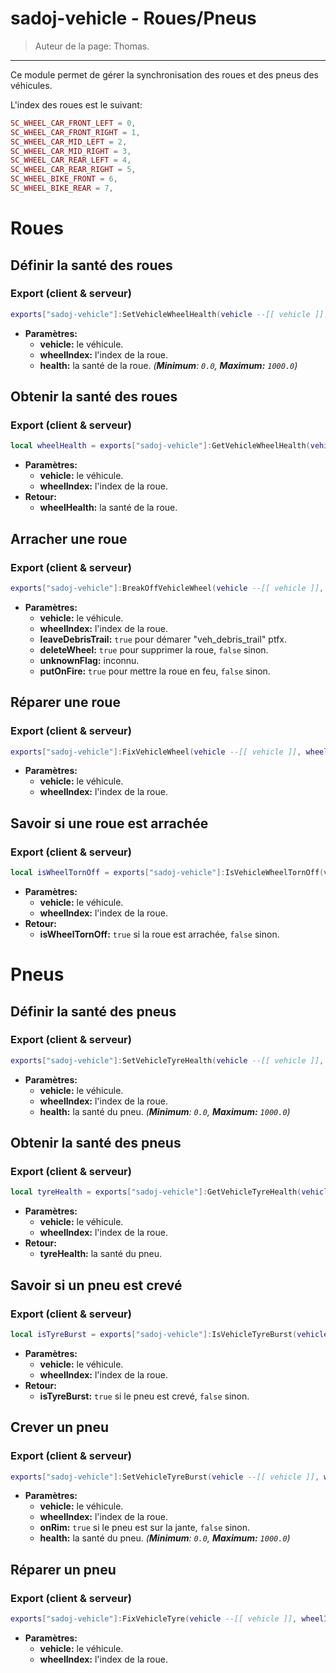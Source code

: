 # sadoj-vehicle - Roues/Pneus

> Auteur de la page: Thomas.

---

Ce module permet de gérer la synchronisation des roues et des pneus des véhicules.

L'index des roues est le suivant:
```lua
SC_WHEEL_CAR_FRONT_LEFT = 0,
SC_WHEEL_CAR_FRONT_RIGHT = 1,
SC_WHEEL_CAR_MID_LEFT = 2,
SC_WHEEL_CAR_MID_RIGHT = 3,
SC_WHEEL_CAR_REAR_LEFT = 4,
SC_WHEEL_CAR_REAR_RIGHT = 5,
SC_WHEEL_BIKE_FRONT = 6,
SC_WHEEL_BIKE_REAR = 7,
```


# Roues

## Définir la santé des roues

<!-- tabs:start -->
### **Export (client & serveur)**
```lua
exports["sadoj-vehicle"]:SetVehicleWheelHealth(vehicle --[[ vehicle ]], wheelIndex --[[ number ]], health --[[ number ]])
```
* **Paramètres:**
  * **vehicle:** le véhicule.
  * **wheelIndex:** l'index de la roue.
  * **health:** la santé de la roue. *(**Minimum**: `0.0`, **Maximum:** `1000.0`)*
<!-- tabs:end -->

## Obtenir la santé des roues

<!-- tabs:start -->
### **Export (client & serveur)**
```lua
local wheelHealth = exports["sadoj-vehicle"]:GetVehicleWheelHealth(vehicle --[[ vehicle ]], wheelIndex --[[ number ]])
```
* **Paramètres:**
  * **vehicle:** le véhicule.
  * **wheelIndex:** l'index de la roue.
* **Retour:**
  * **wheelHealth:** la santé de la roue.
<!-- tabs:end -->

## Arracher une roue

<!-- tabs:start -->
### **Export (client & serveur)**
```lua
exports["sadoj-vehicle"]:BreakOffVehicleWheel(vehicle --[[ vehicle ]], wheelIndex --[[ number ]], leaveDebrisTrail --[[ boolean ]], deleteWheel --[[ boolean ]], unknownFlag --[[ boolean ]], putOnFire --[[ boolean ]])
```
* **Paramètres:**
  * **vehicle:** le véhicule.
  * **wheelIndex:** l'index de la roue.
  * **leaveDebrisTrail:** `true` pour démarer "veh_debris_trail" ptfx.
  * **deleteWheel:** `true` pour supprimer la roue, `false` sinon.
  * **unknownFlag:** inconnu.
  * **putOnFire:** `true` pour mettre la roue en feu, `false` sinon.
<!-- tabs:end -->

## Réparer une roue

<!-- tabs:start -->
### **Export (client & serveur)**
```lua
exports["sadoj-vehicle"]:FixVehicleWheel(vehicle --[[ vehicle ]], wheelIndex --[[ number ]])
```
* **Paramètres:**
  * **vehicle:** le véhicule.
  * **wheelIndex:** l'index de la roue.
<!-- tabs:end -->

## Savoir si une roue est arrachée

<!-- tabs:start -->
### **Export (client & serveur)**
```lua
local isWheelTornOff = exports["sadoj-vehicle"]:IsVehicleWheelTornOff(vehicle --[[ vehicle ]], wheelIndex --[[ number ]])
```
* **Paramètres:**
  * **vehicle:** le véhicule.
  * **wheelIndex:** l'index de la roue.
* **Retour:**
  * **isWheelTornOff:** `true` si la roue est arrachée, `false` sinon.
<!-- tabs:end -->





# Pneus

## Définir la santé des pneus

<!-- tabs:start -->
### **Export (client & serveur)**
```lua
exports["sadoj-vehicle"]:SetVehicleTyreHealth(vehicle --[[ vehicle ]], wheelIndex --[[ number ]], health --[[ number ]])
```
* **Paramètres:**
  * **vehicle:** le véhicule.
  * **wheelIndex:** l'index de la roue.
  * **health:** la santé du pneu. *(**Minimum**: `0.0`, **Maximum:** `1000.0`)*
<!-- tabs:end -->

## Obtenir la santé des pneus

<!-- tabs:start -->
### **Export (client & serveur)**
```lua
local tyreHealth = exports["sadoj-vehicle"]:GetVehicleTyreHealth(vehicle --[[ vehicle ]], wheelIndex --[[ number ]])
```
* **Paramètres:**
  * **vehicle:** le véhicule.
  * **wheelIndex:** l'index de la roue.
* **Retour:**
  * **tyreHealth:** la santé du pneu.
<!-- tabs:end -->

## Savoir si un pneu est crevé

<!-- tabs:start -->
### **Export (client & serveur)**
```lua
local isTyreBurst = exports["sadoj-vehicle"]:IsVehicleTyreBurst(vehicle --[[ vehicle ]], wheelIndex --[[ number ]])
```
* **Paramètres:**
  * **vehicle:** le véhicule.
  * **wheelIndex:** l'index de la roue.
* **Retour:**
  * **isTyreBurst:** `true` si le pneu est crevé, `false` sinon.
<!-- tabs:end -->

## Crever un pneu

<!-- tabs:start -->
### **Export (client & serveur)**
```lua
exports["sadoj-vehicle"]:SetVehicleTyreBurst(vehicle --[[ vehicle ]], wheelIndex --[[ number ]], onRim --[[ boolean ]], health --[[ number ]])
```
* **Paramètres:**
  * **vehicle:** le véhicule.
  * **wheelIndex:** l'index de la roue.
  * **onRim:** `true` si le pneu est sur la jante, `false` sinon.
  * **health:** la santé du pneu. *(**Minimum**: `0.0`, **Maximum:** `1000.0`)*
<!-- tabs:end -->

## Réparer un pneu

<!-- tabs:start -->
### **Export (client & serveur)**
```lua
exports["sadoj-vehicle"]:FixVehicleTyre(vehicle --[[ vehicle ]], wheelIndex --[[ number ]])
```
* **Paramètres:**
  * **vehicle:** le véhicule.
  * **wheelIndex:** l'index de la roue.
<!-- tabs:end -->








